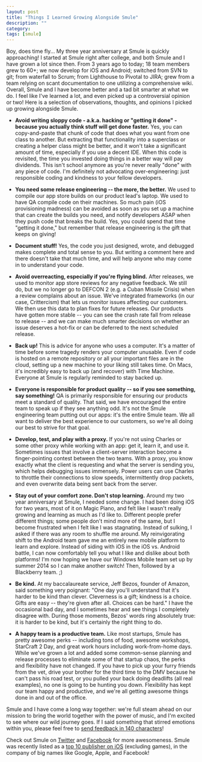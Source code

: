 ```yaml
---
layout: post
title: "Things I Learned Growing Alongside Smule"
description: ""
category: 
tags: [smule]
---
```


Boy, does time fly... My three year anniversary at Smule is quickly approaching! I started at Smule right after college, and both Smule and I have grown a lot since then. From 3 years ago to today; 18 team members grew to 60+; we now develop for iOS and Android; switched from SVN to git; from waterfall to Scrum; from Lighthouse to Pivotal to JIRA; grew from a team relying on scant documentation to one utilizing a comprehensive wiki. Overall, Smule and I have become better and a tad bit smarter at what we do. I feel like I've learned a lot, and even picked up a controversial opinion or two! Here is a selection of observations, thoughts, and opinions I picked up growing alongside Smule.

<!--break-->

* **Avoid writing sloppy code - a.k.a. hacking or "getting it done" - because you actually think stuff will get done faster.** Yes, you can copy-and-paste that chunk of code that does what you want from one class to another. But extracting that functionality into a superclass or creating a helper class might be better, and it won't take a significant amount of time, especially if you use a decent IDE. When this code is revisited, the time you invested doing things in a better way will pay dividends. This isn't school anymore as you're never really "done" with any piece of code. I'm definitely not advocating over-engineering: just responsible coding and kindness to your fellow developers.

* **You need some release engineering -- the more, the better.** We used to compile our app store builds on our product lead's laptop. We used to have QA compile code on their machines. So much pain (iOS provisioning madness) can be avoided as soon as you set up a machine that can create the builds you need, and notify developers ASAP when they push code that breaks the build. Yes, you could spend that time "getting it done," but remember that release engineering is the gift that keeps on giving! 

* **Document stuff!** Yes, the code you just designed, wrote, and debugged makes complete and total sense to you. But writing a comment here and there doesn't take that much time, and will help anyone who may come in to understand your code. 

* **Avoid overreacting, especially if you're flying blind.** After releases, we used to monitor app store reviews for any negative feedback. We still do, but we no longer go to DEFCON 2 (e.g. a Cuban Missile Crisis) when a review complains about an issue. We've integrated frameworks (in our case, Crittercism) that lets us monitor issues affecting our customers. We then use this data to plan fixes for future releases. Our products have gotten more stable -- you can see the crash rate fall from release to release -- and we can make much smarter decisions on whether an issue deserves a hot-fix or can be deferred to the next scheduled release.

* **Back up!** This is advice for anyone who uses a computer. It's a matter of time before some tragedy renders your computer unusable. Even if code is hosted on a remote repository or all your important files are in the cloud, setting up a new machine to your liking still takes time. On Macs, it's incredibly easy to back up (and recover) with Time Machine. Everyone at Smule is regularly reminded to stay backed up. 

* **Everyone is responsible for product quality -- so if you see something, say something!** QA is primarily responsible for ensuring our products meet a standard of quality. That said, we have encouraged the entire team to speak up if they see anything odd. It's not the Smule engineering team putting out our apps: it's the entire Smule team. We all want to deliver the best experience to our customers, so we're all doing our best to strive for that goal.

* **Develop, test, and play with a proxy.** If you're not using Charles or some other proxy while working with an app: get it, learn it, and use it. Sometimes issues that involve a client-server interaction become a finger-pointing contest between the two teams. With a proxy, you know exactly what the client is requesting and what the server is sending you, which helps debugging issues immensely. Power users can use Charles to throttle their connections to slow speeds, intermittently drop packets, and even overwrite data being sent back from the server. 

* **Stay out of your comfort zone. Don't stop learning.** Around my two year anniversary at Smule, I needed some change. I had been doing iOS for two years, most of it on Magic Piano, and felt like I wasn't really growing and learning as much as I'd like to. Different people prefer different things; some people don't mind more of the same, but I become frustrated when I felt like I was stagnating. Instead of sulking, I asked if there was any room to shuffle me around. My reinvigorating shift to the Android team gave me an entirely new mobile platform to learn and explore. Instead of siding with iOS in the iOS vs. Android battle, I can now comfortably tell you what I like and dislike about both platforms! I'm now hoping we have our Windows Mobile team set up by summer 2014 so I can make another switch! Then, followed by a Blackberry team. ;)

* **Be kind.** At my baccalaureate service, Jeff Bezos, founder of Amazon, said something very poignant: "One day you'll understand that it's harder to be kind than clever. Cleverness is a gift; kindness is a choice. Gifts are easy -- they're given after all. Choices can be hard." I have the occasional bad day, and I sometimes hear and see things I completely disagree with. During those moments, Bezos' words ring absolutely true: it is harder to be kind, but it's certainly the right thing to do. 

* **A happy team is a productive team.** Like most startups, Smule has pretty awesome perks -- including tons of food, awesome workshops, StarCraft 2 Day, and great work hours including work-from-home days. While we've grown a lot and added some common-sense planning and release processes to eliminate some of that startup chaos, the perks and flexibility have not changed. If you have to pick up your furry friends from the vet, drive your brother for the third time to the DMV because he can't pass his road test, or you pulled your back doing deadlifts (all real examples), no one is going to be hunting you down. Flexibility has kept our team happy and productive, and we're all getting awesome things done in and out of the office.

Smule and I have come a long way together: we're full steam ahead on our mission to bring the world together with the power of music, and I'm excited to see where our wild journey goes. If I said something that stirred emotions within you, please feel free to [send feedback in 140 characters](https://twitter.com/markmcerqueira)! 

Check out Smule on [Twitter](https://twitter.com/smule) and [Facebook](https://www.facebook.com/Smule) for more awesomeness. Smule was recently listed as a [top 10 publisher on iOS](http://blog.appannie.com/app-annie-index-apps-may-2013/) (excluding games), in the company of big names like Google, Apple, and Facebook!
